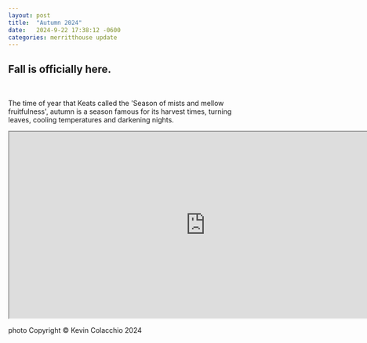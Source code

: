 ```yaml
---
layout: post
title:  "Autumn 2024"
date:   2024-9-22 17:38:12 -0600
categories: merritthouse update
---
```



<h2> Fall is officially here.  </h2>



<br>

<p> The time of year that Keats called the 'Season of mists and mellow fruitfulness', autumn is a season famous for its harvest times, turning leaves, cooling temperatures and darkening nights. </p>


<iframe src="https://drive.google.com/file/d/17ug0ImpH9pra5sA-BpzveQUohH3cO1m8/preview" width="800" height="380" allow="autoplay"></iframe>
<p>photo Copyright © Kevin Colacchio 2024</p>
<br>
